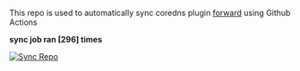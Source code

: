 This repo is used to automatically sync coredns plugin [forward](https://github.com/QZLin/forward) using Github Actions

**sync job ran [296] times**

[![Sync Repo](https://github.com/QZLin/coredns-extract/actions/workflows/sync.yaml/badge.svg)](https://github.com/QZLin/coredns-extract/actions/workflows/sync.yaml)
